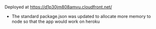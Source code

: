 Deployed at https://d1p30jm808amvu.cloudfront.net/

- The standard package.json was updated to allocate more memory to node so that the app would work on heroku
